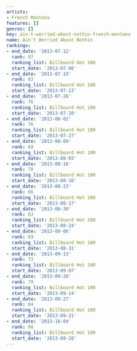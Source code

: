 ```yaml
---
artists:
- French Montana
features: []
genres: []
key: ain-t-worried-about-nothin-french-montana
name: Ain't Worried About Nothin
rankings:
- end_date: '2013-07-12'
  rank: 97
  ranking_list: Billboard Hot 100
  start_date: '2013-07-06'
- end_date: '2013-07-19'
  rank: 83
  ranking_list: Billboard Hot 100
  start_date: '2013-07-13'
- end_date: '2013-07-26'
  rank: 76
  ranking_list: Billboard Hot 100
  start_date: '2013-07-20'
- end_date: '2013-08-02'
  rank: 76
  ranking_list: Billboard Hot 100
  start_date: '2013-07-27'
- end_date: '2013-08-09'
  rank: 69
  ranking_list: Billboard Hot 100
  start_date: '2013-08-03'
- end_date: '2013-08-16'
  rank: 70
  ranking_list: Billboard Hot 100
  start_date: '2013-08-10'
- end_date: '2013-08-23'
  rank: 66
  ranking_list: Billboard Hot 100
  start_date: '2013-08-17'
- end_date: '2013-08-30'
  rank: 63
  ranking_list: Billboard Hot 100
  start_date: '2013-08-24'
- end_date: '2013-09-06'
  rank: 69
  ranking_list: Billboard Hot 100
  start_date: '2013-08-31'
- end_date: '2013-09-13'
  rank: 73
  ranking_list: Billboard Hot 100
  start_date: '2013-09-07'
- end_date: '2013-09-20'
  rank: 79
  ranking_list: Billboard Hot 100
  start_date: '2013-09-14'
- end_date: '2013-09-27'
  rank: 84
  ranking_list: Billboard Hot 100
  start_date: '2013-09-21'
- end_date: '2013-10-04'
  rank: 98
  ranking_list: Billboard Hot 100
  start_date: '2013-09-28'
---
```


